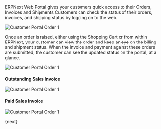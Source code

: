 ERPNext Web Portal gives your customers quick access to their Orders, Invoices and Shipments Customers can check the status of their orders, invoices, and shipping status by logging on to the web.

<img class="screenshot" alt="Customer Portal Order 1" src="{{docs_base_url}}/assets/img/website/portal-menu.png">

Once an order is raised, either using the Shopping Cart or from within ERPNext, your customer can view the order and keep an eye on the billing and shipment status. When the invoice and payment against these orders are submitted, the customer can see the updated status on the portal, at a glance.

<img class="screenshot" alt="Customer Portal Order 1" src="{{docs_base_url}}/assets/img/website/website-login.png">

#### Outstanding Sales Invoice

<img class="screenshot" alt="Customer Portal Order 1" src="{{docs_base_url}}/assets/img/website/invoice-unpaid.png">

#### Paid Sales Invoice

<img class="screenshot" alt="Customer Portal Order 1" src="{{docs_base_url}}/assets/img/website/invoice-paid.png">

{next}
